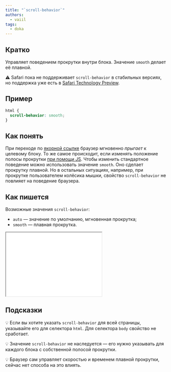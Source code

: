 ```yaml
---
title: "`scroll-behavior`"
authors:
  - vaiil
tags:
  - doka
---
```


## Кратко

Управляет поведением прокрутки внутри блока. Значение `smooth` делает её плавной.

<aside>

⚠️ Safari пока не поддерживает `scroll-behavior` в стабильных версиях, но поддержка уже есть в [Safari Technology Preview](https://developer.apple.com/safari/download/).

</aside>

## Пример

```css
html {
  scroll-behavior: smooth;
}
```

## Как понять

При переходе по [якорной ссылке](/html/a/) браузер мгновенно _прыгает_ к целевому блоку. То же самое происходит, если изменять положение полосы прокрутки [при помощи JS](/js/element-scroll-scrollto/). Чтобы изменить стандартное поведение можно использовать значение `smooth`. Оно сделает прокрутку плавной. Но в остальных ситуациях, например, при прокрутке пользователем колёсика мышки, свойство `scroll-behavior` не повлияет на поведение браузера.

## Как пишется

Возможные значения `scroll-behavior`:

- `auto` — значение по умолчанию, мгновенная прокрутка;
- `smooth` — плавная прокрутка.

<iframe title="Варианты значений" src="demos/values/" height="200" sandbox></iframe>

## Подсказки

💡 Если вы хотите указать `scroll-behavior` для всей страницы, указывайте его для селектора `html`. Для селектора `body` свойство не сработает.

💡 Значение `scroll-behavior` не наследуется — его нужно указывать для каждого блока с собственной полосой прокрутки.

💡 Браузер сам управляет скоростью и временем плавной прокрутки, сейчас нет способа на это влиять.
